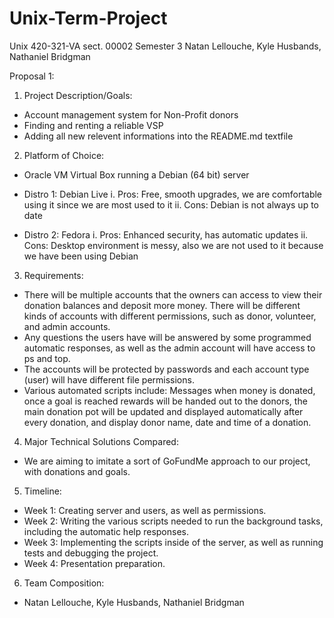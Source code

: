 # Unix-Term-Project
Unix
420-321-VA  sect. 00002
Semester 3
Natan Lellouche, Kyle Husbands, Nathaniel Bridgman

Proposal 1:

1.	Project Description/Goals:
-	Account management system for Non-Profit donors
-	Finding and renting a reliable VSP
-	Adding all new relevent informations into the README.md textfile 

2.	Platform of Choice:
-	Oracle VM Virtual Box running a Debian (64 bit) server
-	Distro 1: Debian Live
i.	Pros: Free, smooth upgrades, we are comfortable using it since we are most used to it
ii.	Cons: Debian is not always up to date

-	Distro 2: Fedora
i.	Pros: Enhanced security, has automatic updates
ii.	Cons: Desktop environment is messy, also we are not used to it because we have been using Debian

3.	Requirements:
-	There will be multiple accounts that the owners can access to view their donation balances and deposit more money. There will be different kinds of accounts with different permissions, such as donor, volunteer, and admin accounts.
-	Any questions the users have will be answered by some programmed automatic responses, as well as the admin account will have access to ps and top.
-	The accounts will be protected by passwords and each account type (user) will have different file permissions.
-	Various automated scripts include: Messages when money is donated, once a goal is reached rewards will be handed out to the donors, the main donation pot will be updated and displayed automatically after every donation, and display donor name, date and time of a donation.                    

4.	Major Technical Solutions Compared:
-	We are aiming to imitate a sort of GoFundMe approach to our project, with donations and goals.

5.	Timeline:
-	Week 1: Creating server and users, as well as permissions.
-	Week 2: Writing the various scripts needed to run the background tasks, including the automatic help responses.
-	Week 3: Implementing the scripts inside of the server, as well as running tests and debugging the project.
-	Week 4: Presentation preparation.

6.	Team Composition:
-	Natan Lellouche, Kyle Husbands, Nathaniel Bridgman

